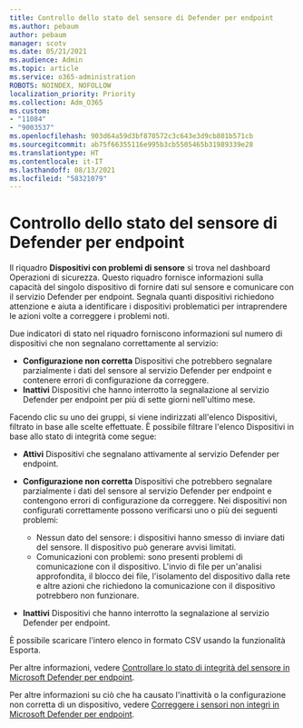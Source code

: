 ```yaml
---
title: Controllo dello stato del sensore di Defender per endpoint
ms.author: pebaum
author: pebaum
manager: scotv
ms.date: 05/21/2021
ms.audience: Admin
ms.topic: article
ms.service: o365-administration
ROBOTS: NOINDEX, NOFOLLOW
localization_priority: Priority
ms.collection: Adm_O365
ms.custom:
- "11084"
- "9003537"
ms.openlocfilehash: 903d64a59d3bf870572c3c643e3d9cb801b571cb
ms.sourcegitcommit: ab75f66355116e995b3cb5505465b31989339e28
ms.translationtype: HT
ms.contentlocale: it-IT
ms.lasthandoff: 08/13/2021
ms.locfileid: "58321079"
---
```

# <a name="defender-endpoint-check-sensor-status"></a>Controllo dello stato del sensore di Defender per endpoint

Il riquadro **Dispositivi con problemi di sensore** si trova nel dashboard Operazioni di sicurezza. Questo riquadro fornisce informazioni sulla capacità del singolo dispositivo di fornire dati sul sensore e comunicare con il servizio Defender per endpoint. Segnala quanti dispositivi richiedono attenzione e aiuta a identificare i dispositivi problematici per intraprendere le azioni volte a correggere i problemi noti.

Due indicatori di stato nel riquadro forniscono informazioni sul numero di dispositivi che non segnalano correttamente al servizio:

- **Configurazione non corretta** Dispositivi che potrebbero segnalare parzialmente i dati del sensore al servizio Defender per endpoint e contenere errori di configurazione da correggere.
- **Inattivi** Dispositivi che hanno interrotto la segnalazione al servizio Defender per endpoint per più di sette giorni nell'ultimo mese.

Facendo clic su uno dei gruppi, si viene indirizzati all'elenco Dispositivi, filtrato in base alle scelte effettuate. È possibile filtrare l'elenco Dispositivi in base allo stato di integrità come segue:

- **Attivi** Dispositivi che segnalano attivamente al servizio Defender per endpoint.
- **Configurazione non corretta** Dispositivi che potrebbero segnalare parzialmente i dati del sensore al servizio Defender per endpoint e contengono errori di configurazione da correggere. Nei dispositivi non configurati correttamente possono verificarsi uno o più dei seguenti problemi:

    - Nessun dato del sensore: i dispositivi hanno smesso di inviare dati del sensore. Il dispositivo può generare avvisi limitati.
    - Comunicazioni con problemi: sono presenti problemi di comunicazione con il dispositivo. L'invio di file per un'analisi approfondita, il blocco dei file, l'isolamento del dispositivo dalla rete e altre azioni che richiedono la comunicazione con il dispositivo potrebbero non funzionare.
- **Inattivi** Dispositivi che hanno interrotto la segnalazione al servizio Defender per endpoint.

È possibile scaricare l'intero elenco in formato CSV usando la funzionalità Esporta.

Per altre informazioni, vedere [Controllare lo stato di integrità del sensore in Microsoft Defender per endpoint](https://docs.microsoft.com/microsoft-365/security/defender-endpoint/check-sensor-status).

Per altre informazioni su ciò che ha causato l'inattività o la configurazione non corretta di un dispositivo, vedere [Correggere i sensori non integri in Microsoft Defender per endpoint](https://docs.microsoft.com/microsoft-365/security/defender-endpoint/fix-unhealthy-sensors).
